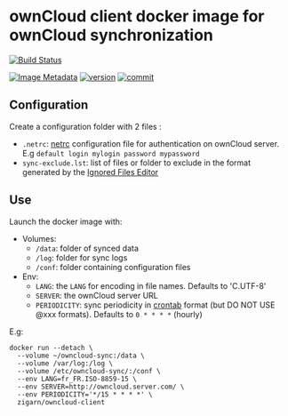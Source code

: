 # ownCloud client docker image for ownCloud synchronization

[![Build Status](https://travis-ci.org/zigarn/docker-owncloud-client.svg?branch=master)](https://travis-ci.org/zigarn/docker-owncloud-client)

[![Image Metadata](https://images.microbadger.com/badges/image/zigarn/owncloud-client.svg)](https://microbadger.com/images/zigarn/owncloud-client)
[![version](https://images.microbadger.com/badges/version/zigarn/owncloud-client.svg)](https://microbadger.com/images/zigarn/owncloud-client)
[![commit](https://images.microbadger.com/badges/commit/zigarn/owncloud-client.svg)](http://microbadger.com/images/zigarn/owncloud-client)

## Configuration

Create a configuration folder with 2 files :

  - `.netrc`: [netrc](http://linux.die.net/man/5/netrc) configuration file for authentication on ownCloud server. E.g `default login mylogin password mypassword`
  - `sync-exclude.lst`: list of files or folder to exclude in the format generated by the [Ignored Files Editor](https://doc.owncloud.org/desktop/2.2/navigating.html#using-the-ignored-files-editor)

## Use

Launch the docker image with:

 - Volumes:
   - `/data`: folder of synced data
   - `/log`: folder for sync logs
   - `/conf`: folder containing configuration files
 - Env:
   - `LANG`: the `LANG` for encoding in file names. Defaults to 'C.UTF-8'
   - `SERVER`: the ownCloud server URL
   - `PERIODICITY`: sync periodicity in [crontab](http://linux.die.net/man/5/crontab) format (but DO NOT USE @xxx formats). Defaults to `0 * * * *` (hourly)

E.g:

```shell
docker run --detach \
  --volume ~/owncloud-sync:/data \
  --volume /var/log:/log \
  --volume /etc/owncloud-sync/:/conf \
  --env LANG=fr_FR.ISO-8859-15 \
  --env SERVER=http://owncloud.server.com/ \
  --env PERIODICITY='*/15 * * * *' \
  zigarn/owncloud-client
```
